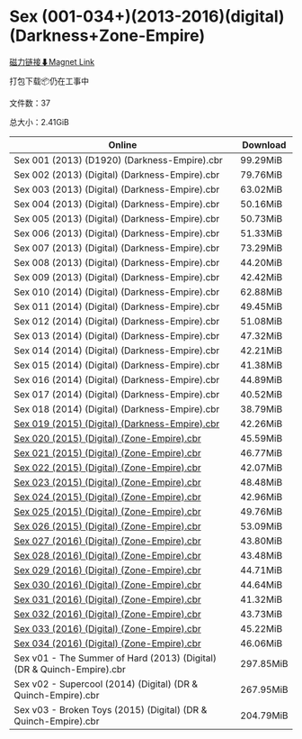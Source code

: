 # Sex (001-034+)(2013-2016)(digital)(Darkness+Zone-Empire)

[磁力链接⬇Magnet Link](magnet:?xt=urn:btih:7d154bed05ba0feeb903056538724c9968dbcc77&dn=Sex%20%28001-034%2B%29%282013-2016%29%28digital%29%28Darkness%2BZone-Empire%29)

打包下载📦仍在工事中

文件数：37

总大小：2.41GiB

Online | Download
--- | ---
Sex 001 (2013) (D1920) (Darkness-Empire).cbr | 99.29MiB
Sex 002 (2013) (Digital) (Darkness-Empire).cbr | 79.76MiB
Sex 003 (2013) (Digital) (Darkness-Empire).cbr | 63.02MiB
Sex 004 (2013) (Digital) (Darkness-Empire).cbr | 50.16MiB
Sex 005 (2013) (Digital) (Darkness-Empire).cbr | 50.73MiB
Sex 006 (2013) (Digital) (Darkness-Empire).cbr | 51.33MiB
Sex 007 (2013) (Digital) (Darkness-Empire).cbr | 73.29MiB
Sex 008 (2013) (Digital) (Darkness-Empire).cbr | 44.20MiB
Sex 009 (2013) (Digital) (Darkness-Empire).cbr | 42.42MiB
Sex 010 (2014) (Digital) (Darkness-Empire).cbr | 62.88MiB
Sex 011 (2014) (Digital) (Darkness-Empire).cbr | 49.45MiB
Sex 012 (2014) (Digital) (Darkness-Empire).cbr | 51.08MiB
Sex 013 (2014) (Digital) (Darkness-Empire).cbr | 47.32MiB
Sex 014 (2014) (Digital) (Darkness-Empire).cbr | 42.21MiB
Sex 015 (2014) (Digital) (Darkness-Empire).cbr | 41.38MiB
Sex 016 (2014) (Digital) (Darkness-Empire).cbr | 44.89MiB
Sex 017 (2014) (Digital) (Darkness-Empire).cbr | 40.52MiB
Sex 018 (2014) (Digital) (Darkness-Empire).cbr | 38.79MiB
[Sex 019 (2015) (Digital) (Darkness-Empire).cbr](https://github.com/alicewish/markdown/blob/master/comic/Sex-019-2015-Digital-Darkness-Empire-cbr.md) | 42.26MiB
[Sex 020 (2015) (Digital) (Zone-Empire).cbr](https://github.com/alicewish/markdown/blob/master/comic/Sex-020-2015-Digital-Zone-Empire-cbr.md) | 45.59MiB
[Sex 021 (2015) (Digital) (Zone-Empire).cbr](https://github.com/alicewish/markdown/blob/master/comic/Sex-021-2015-Digital-Zone-Empire-cbr.md) | 46.77MiB
[Sex 022 (2015) (Digital) (Zone-Empire).cbr](https://github.com/alicewish/markdown/blob/master/comic/Sex-022-2015-Digital-Zone-Empire-cbr.md) | 42.07MiB
[Sex 023 (2015) (Digital) (Zone-Empire).cbr](https://github.com/alicewish/markdown/blob/master/comic/Sex-023-2015-Digital-Zone-Empire-cbr.md) | 48.48MiB
[Sex 024 (2015) (Digital) (Zone-Empire).cbr](https://github.com/alicewish/markdown/blob/master/comic/Sex-024-2015-Digital-Zone-Empire-cbr.md) | 42.96MiB
[Sex 025 (2015) (Digital) (Zone-Empire).cbr](https://github.com/alicewish/markdown/blob/master/comic/Sex-025-2015-Digital-Zone-Empire-cbr.md) | 49.76MiB
[Sex 026 (2015) (Digital) (Zone-Empire).cbr](https://github.com/alicewish/markdown/blob/master/comic/Sex-026-2015-Digital-Zone-Empire-cbr.md) | 53.09MiB
[Sex 027 (2016) (Digital) (Zone-Empire).cbr](https://github.com/alicewish/markdown/blob/master/comic/Sex-027-2016-Digital-Zone-Empire-cbr.md) | 43.80MiB
[Sex 028 (2016) (Digital) (Zone-Empire).cbr](https://github.com/alicewish/markdown/blob/master/comic/Sex-028-2016-Digital-Zone-Empire-cbr.md) | 43.48MiB
[Sex 029 (2016) (Digital) (Zone-Empire).cbr](https://github.com/alicewish/markdown/blob/master/comic/Sex-029-2016-Digital-Zone-Empire-cbr.md) | 44.71MiB
[Sex 030 (2016) (Digital) (Zone-Empire).cbr](https://github.com/alicewish/markdown/blob/master/comic/Sex-030-2016-Digital-Zone-Empire-cbr.md) | 44.64MiB
[Sex 031 (2016) (Digital) (Zone-Empire).cbr](https://github.com/alicewish/markdown/blob/master/comic/Sex-031-2016-Digital-Zone-Empire-cbr.md) | 41.32MiB
[Sex 032 (2016) (Digital) (Zone-Empire).cbr](https://github.com/alicewish/markdown/blob/master/comic/Sex-032-2016-Digital-Zone-Empire-cbr.md) | 43.73MiB
[Sex 033 (2016) (Digital) (Zone-Empire).cbr](https://github.com/alicewish/markdown/blob/master/comic/Sex-033-2016-Digital-Zone-Empire-cbr.md) | 45.22MiB
[Sex 034 (2016) (Digital) (Zone-Empire).cbr](https://github.com/alicewish/markdown/blob/master/comic/Sex-034-2016-Digital-Zone-Empire-cbr.md) | 46.06MiB
Sex v01 - The Summer of Hard (2013) (Digital) (DR & Quinch-Empire).cbr | 297.85MiB
Sex v02 - Supercool (2014) (Digital) (DR & Quinch-Empire).cbr | 267.95MiB
Sex v03 - Broken Toys (2015) (Digital) (DR & Quinch-Empire).cbr | 204.79MiB